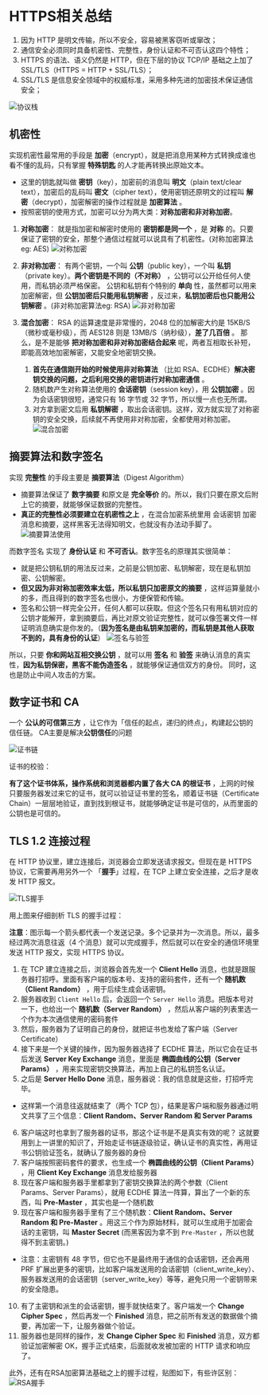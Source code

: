 # HTTPS相关总结

1. 因为 HTTP 是明文传输，所以不安全，容易被黑客窃听或窜改；
2. 通信安全必须同时具备机密性、完整性，身份认证和不可否认这四个特性；
3. HTTPS 的语法、语义仍然是 HTTP，但在下层的协议 TCP/IP 基础之上加了 SSL/TLS（HTTPS = HTTP + SSL/TLS）；
4. SSL/TLS 是信息安全领域中的权威标准，采用多种先进的加密技术保证通信安全；

![协议栈](./httpAssets/50d57e18813e18270747806d5d73f0a3.png)

## 机密性
实现机密性最常用的手段是 **加密**（encrypt），就是把消息用某种方式转换成谁也看不懂的乱码，只有掌握 **特殊钥匙** 的人才能再转换出原始文本。

+ 这里的钥匙就叫做 **密钥**（key），加密前的消息叫 **明文**（plain text/clear text），加密后的乱码叫 **密文**（cipher text），使用密钥还原明文的过程叫 **解密**（decrypt），加密解密的操作过程就是 **加密算法** 。
+ 按照密钥的使用方式，加密可以分为两大类：**对称加密和非对称加密**。

1. **对称加密**： 就是指加密和解密时使用的 **密钥都是同一个** ，是 **对称** 的。只要保证了密钥的安全，那整个通信过程就可以说具有了机密性。(对称加密算法eg: AES)
![对称加密](./httpAssets/8feab67c25a534f8c72077680927ab49.png)

2. **非对称加密**：
有两个密钥，一个叫 **公钥**（public key），一个叫 **私钥**（private key）。**两个密钥是不同的（不对称）** ，公钥可以公开给任何人使用，而私钥必须严格保密。
公钥和私钥有个特别的 **单向** 性，虽然都可以用来加密解密，但 **公钥加密后只能用私钥解密** ，反过来，**私钥加密后也只能用公钥解密** 。(非对称加密算法eg: RSA)
![非对称加密](./httpAssets/89344c2e493600b486d5349a84318417.png)

3. **混合加密**：
   RSA 的运算速度是非常慢的，2048 位的加解密大约是 15KB/S（微秒或毫秒级），而 AES128 则是 13MB/S（纳秒级），**差了几百倍** 。
那么，是不是能够 **把对称加密和非对称加密结合起来** 呢，两者互相取长补短，即能高效地加密解密，又能安全地密钥交换。
   1. **首先在通信刚开始的时候使用非对称算法** （比如 RSA、ECDHE）**解决密钥交换的问题，之后利用交换的密钥进行对称加密通信** 。
   2. 随机数产生对称算法使用的 **会话密钥**（session key），用 **公钥加密** 。因为会话密钥很短，通常只有 16 字节或 32 字节，所以慢一点也无所谓。
   3. 对方拿到密文后用 **私钥解密** ，取出会话密钥。这样，双方就实现了对称密钥的安全交换，后续就不再使用非对称加密，全都使用对称加密。
![混合加密](./httpAssets/e41f87110aeea3e548d58cc35a478e85.png)


## 摘要算法和数字签名

实现 **完整性** 的手段主要是 **摘要算法**（Digest Algorithm）

+ 摘要算法保证了 **数字摘要** 和原文是 **完全等价** 的。所以，我们只要在原文后附上它的摘要，就能够保证数据的完整性。
+ **真正的完整性必须要建立在机密性之上** ，在混合加密系统里用 会话密钥 加密消息和摘要，这样黑客无法得知明文，也就没有办法动手脚了。
  ![摘要算法使用](./httpAssets/c2e10e9afa1393281b5633b1648f2696.png)

而数字签名 实现了 **身份认证** 和 **不可否认**。数字签名的原理其实很简单：
+ 就是把公钥私钥的用法反过来，之前是公钥加密、私钥解密，现在是私钥加密、公钥解密。
+ **但又因为非对称加密效率太低，所以私钥只加密原文的摘要** ，这样运算量就小的多，而且得到的数字签名也很小，方便保管和传输。
+ 签名和公钥一样完全公开，任何人都可以获取。但这个签名只有用私钥对应的公钥才能解开，拿到摘要后，再比对原文验证完整性，就可以像签署文件一样证明消息确实是你发的。（**因为签名是由私钥来加密的，而私钥是其他人获取不到的，具有身份的认证**）
  ![签名与验签](./httpAssets/84a79826588ca35bf6ddcade027597d2.png)
  
所以，只要 **你和网站互相交换公钥** ，就可以用 **签名** 和 **验签** 来确认消息的真实性，**因为私钥保密，黑客不能伪造签名** ，就能够保证通信双方的身份。
同时，这也是防止中间人攻击的方案。

## 数字证书和 CA
一个 **公认的可信第三方** ，让它作为「信任的起点，递归的终点」，构建起公钥的信任链。
CA主要是解决**公钥信任**的问题

![证书链](./httpAssets/8f0813e9555ba1a40bd2170734aced9c.png)

证书的校验：

**有了这个证书体系，操作系统和浏览器都内置了各大 CA 的根证书** ，上网的时候只要服务器发过来它的证书，就可以验证证书里的签名，顺着证书链（Certificate Chain）一层层地验证，直到找到根证书，就能够确定证书是可信的，从而里面的公钥也是可信的。


## TLS 1.2 连接过程

在 HTTP 协议里，建立连接后，浏览器会立即发送请求报文。但现在是 HTTPS 协议，它需要再用另外一个 「**握手**」过程，在 TCP 上建立安全连接，之后才是收发 HTTP 报文。

![TLS握手](./httpAssets/9caba6d4b527052bbe7168ed4013011e.png)

用上图来仔细剖析 TLS 的握手过程：

**注意**：图示每一个箭头都代表一个发送记录。多个记录并为一次消息。所以，最多经过两次消息往返（4 个消息）就可以完成握手，然后就可以在安全的通信环境里发送 HTTP 报文，实现 HTTPS 协议。

1. 在 TCP 建立连接之后，浏览器会首先发一个 **Client Hello** 消息，也就是跟服务器打招呼。里面有客户端的版本号、支持的密码套件，还有一个 **随机数（Client Random）** ，用于后续生成会话密钥。
2. 服务器收到 `Client Hello` 后，会返回一个 `Server Hello` 消息。把版本号对一下，也给出一个 **随机数（Server Random）** ，然后从客户端的列表里选一个作为本次通信使用的密码套件
3. 然后，服务器为了证明自己的身份，就把证书也发给了客户端（Server Certificate）
4. 接下来是一个关键的操作，因为服务器选择了 ECDHE 算法，所以它会在证书后发送 **Server Key Exchange** 消息，里面是 **椭圆曲线的公钥（Server Params）** ，用来实现密钥交换算法，再加上自己的私钥签名认证。
5. 之后是 **Server Hello Done** 消息，服务器说：我的信息就是这些，打招呼完毕。
+ 这样第一个消息往返就结束了（两个 TCP 包），结果是客户端和服务器通过明文共享了三个信息：**Client Random、Server Random 和 Server Params**
6. 客户端这时也拿到了服务器的证书，那这个证书是不是真实有效的呢？
这就要用到上一讲里的知识了，开始走证书链逐级验证，确认证书的真实性，再用证书公钥验证签名，就确认了服务器的身份
7. 客户端按照密码套件的要求，也生成一个 **椭圆曲线的公钥（Client Params）** ，用 **Client Key Exchange** 消息发给服务器
8. 现在客户端和服务器手里都拿到了密钥交换算法的两个参数（Client Params、Server Params），就用 ECDHE 算法一阵算，算出了一个新的东西，叫 **Pre-Master** ，其实也是一个随机数
9. 现在客户端和服务器手里有了三个随机数：**Client Random、Server Random 和 Pre-Master** 。用这三个作为原始材料，就可以生成用于加密会 话的主密钥，叫 **Master Secret** (而黑客因为拿不到 `Pre-Master` ，所以也就得不到主密钥。)
+ 注意：主密钥有 48 字节，但它也不是最终用于通信的会话密钥，还会再用 PRF 扩展出更多的密钥，比如客户端发送用的会话密钥（client_write_key）、服务器发送用的会话密钥（server_write_key）等等，避免只用一个密钥带来的安全隐患。
10. 有了主密钥和派生的会话密钥，握手就快结束了。客户端发一个 **Change Cipher Spec** ，然后再发一个 **Finished** 消息，把之前所有发送的数据做个摘要，再加密一下，让服务器做个验证。
11. 服务器也是同样的操作，发 **Change Cipher Spec** 和 **Finished** 消息，双方都验证加密解密 OK，握手正式结束，后面就收发被加密的 HTTP 请求和响应了。

此外，还有在RSA加密算法基础之上的握手过程，贴图如下，有些许区别：
![RSA握手](./httpAssets/cb9a89055eadb452b7835ba8db7c3ad2.png)
